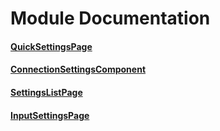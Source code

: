 #  Module Documentation

#### [QuickSettingsPage](../../Source/Settings/QuickSettingsPage/QuickSettingsPage.h)

#### [ConnectionSettingsComponent](../../Source/Settings/QuickSettingsPage/ConnectionSettingsComponent.h)

#### [SettingsListPage](../../Source/Settings/SettingsListPage/SettingsListPage.h)

#### [InputSettingsPage](../../Source/Settings/InputSettingsPage/InputSettingsPage.h)


